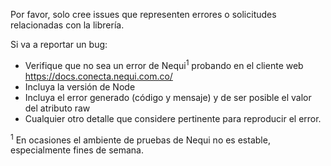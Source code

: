 Por favor, solo cree issues que representen errores o solicitudes relacionadas con la librería.

Si va a reportar un bug:

* Verifique que no sea un error de Nequi<sup>1</sup> probando en el cliente web https://docs.conecta.nequi.com.co/
* Incluya la versión de Node
* Incluya el error generado (código y mensaje) y de ser posible el valor del atributo raw
* Cualquier otro detalle que considere pertinente para reproducir el error.

<sup>1</sup> En ocasiones el ambiente de pruebas de Nequi no es estable, especialmente fines de semana. 
